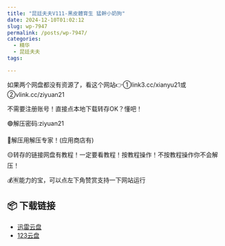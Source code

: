 ```yaml
---
title: "昆廷夫夫V111-黑皮體育生 猛幹小奶狗"
date: 2024-12-10T01:02:12
slug: wp-7947
permalink: /posts/wp-7947/
categories:
  - 精华
  - 昆廷夫夫
tags:

---
```


如果两个网盘都没有资源了，看这个网站👉①link3.cc/xianyu21或②vlink.cc/ziyuan21

不需要注册账号！直接点本地下载转存OK？懂吧！

🟢解压密码:ziyuan21

🔵解压用解压专家！(应用商店有)

🟡转存的链接网盘有教程！一定要看教程！按教程操作！不按教程操作你不会解压！

💰🈶能力的宝，可以点左下角赞赏支持一下网站运行

## 📦 下载链接
- [迅雷云盘](https://blziyuan21.com/pay-download/7947?key=9ed0e86aa1&down_id=0)
- [123云盘](https://blziyuan21.com/pay-download/7947?key=9ed0e86aa1&down_id=1)

